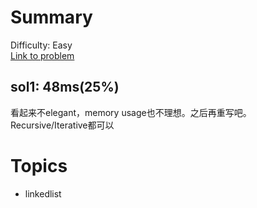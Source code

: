 # Summary
Difficulty: Easy<br/>
[Link to problem](https://leetcode.com/problems/merge-two-sorted-lists/)<br/>
## sol1: 48ms(25%)
看起来不elegant，memory usage也不理想。之后再重写吧。Recursive/Iterative都可以
# Topics
- linkedlist